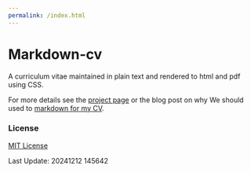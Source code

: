 ```yaml
---
permalink: /index.html
---
```




Markdown-cv
===========

A curriculum vitae maintained in plain text and rendered to html and pdf using CSS.

For more details see the [project page](https://elipapa.github.io/markdown-cv/) or the blog post on why We should used to [markdown for my CV](https://elipapa.github.io/blog/why-i-switched-to-markdown-for-my-cv.html).






### License

[MIT License](https://github.com/elipapa/markdown-cv/blob/master/LICENSE)


Last Update: 20241212 145642


